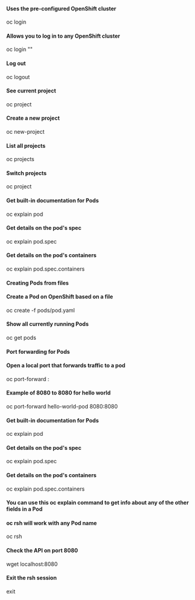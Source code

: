 #### Uses the pre-configured OpenShift cluster
oc login
#### Allows you to log in to any OpenShift cluster
oc login "<cluster address>"
#### Log out
oc logout
#### See current project
oc project
#### Create a new project
oc new-project <project name>
#### List all projects
oc projects
#### Switch projects
oc project <project name>
#### Get built-in documentation for Pods
oc explain pod
#### Get details on the pod's spec
oc explain pod.spec
#### Get details on the pod's containers
oc explain pod.spec.containers
#### Creating Pods from files
#### Create a Pod on OpenShift based on a file
oc create -f pods/pod.yaml
#### Show all currently running Pods
oc get pods
#### Port forwarding for Pods
#### Open a local port that forwards traffic to a pod
oc port-forward <pod name> <local port>:<pod port>
#### Example of 8080 to 8080 for hello world
oc port-forward hello-world-pod 8080:8080
#### Get built-in documentation for Pods
oc explain pod
#### Get details on the pod's spec
oc explain pod.spec
#### Get details on the pod's containers
oc explain pod.spec.containers
#### You can use this oc explain command to get info about any of the other fields in a Pod
#### oc rsh will work with any Pod name 
oc rsh <pod name>
#### Check the API on port 8080
wget localhost:8080
#### Exit the rsh session
exit

